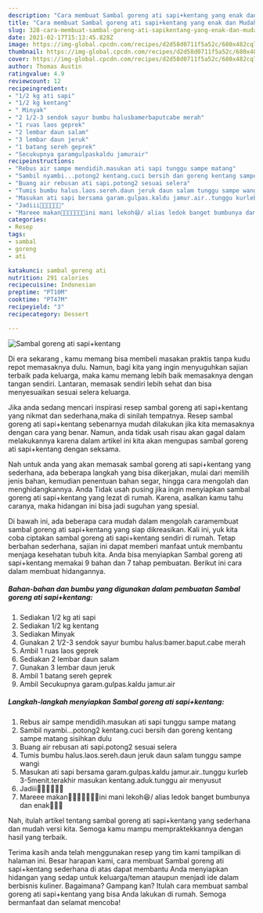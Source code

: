 ```yaml
---
description: "Cara membuat Sambal goreng ati sapi+kentang yang enak dan Mudah Dibuat"
title: "Cara membuat Sambal goreng ati sapi+kentang yang enak dan Mudah Dibuat"
slug: 328-cara-membuat-sambal-goreng-ati-sapikentang-yang-enak-dan-mudah-dibuat
date: 2021-02-17T15:13:45.828Z
image: https://img-global.cpcdn.com/recipes/d2d58d0711f5a52c/680x482cq70/sambal-goreng-ati-sapikentang-foto-resep-utama.jpg
thumbnail: https://img-global.cpcdn.com/recipes/d2d58d0711f5a52c/680x482cq70/sambal-goreng-ati-sapikentang-foto-resep-utama.jpg
cover: https://img-global.cpcdn.com/recipes/d2d58d0711f5a52c/680x482cq70/sambal-goreng-ati-sapikentang-foto-resep-utama.jpg
author: Thomas Austin
ratingvalue: 4.9
reviewcount: 12
recipeingredient:
- "1/2 kg ati sapi"
- "1/2 kg kentang"
- " Minyak"
- "2 1/2-3 sendok sayur bumbu halusbamerbaputcabe merah"
- "1 ruas laos geprek"
- "2 lembar daun salam"
- "3 lembar daun jeruk"
- "1 batang sereh geprek"
- "Secukupnya garamgulpaskaldu jamurair"
recipeinstructions:
- "Rebus air sampe mendidih.masukan ati sapi tunggu sampe matang"
- "Sambil nyambi...potong2 kentang.cuci bersih dan goreng kentang sampe matang sisihkan dulu"
- "Buang air rebusan ati sapi.potong2 sesuai selera"
- "Tumis bumbu halus.laos.sereh.daun jeruk daun salam tunggu sampe wangi"
- "Masukan ati sapi bersama garam.gulpas.kaldu jamur.air..tunggu kurleb 3-5menit.terakhir masukan kentang.aduk.tunggu air menyusut"
- "Jadiii🤗🤗🤗🤗🤤🤤"
- "Mareee makan🤗🤗🤗🤤🤤🤤🤤ini mani lekoh😆/ alias ledok banget bumbunya dan enak🤤🤤🤤"
categories:
- Resep
tags:
- sambal
- goreng
- ati

katakunci: sambal goreng ati 
nutrition: 291 calories
recipecuisine: Indonesian
preptime: "PT10M"
cooktime: "PT47M"
recipeyield: "3"
recipecategory: Dessert

---
```



![Sambal goreng ati sapi+kentang](https://img-global.cpcdn.com/recipes/d2d58d0711f5a52c/680x482cq70/sambal-goreng-ati-sapikentang-foto-resep-utama.jpg)

Di era  sekarang , kamu memang bisa membeli masakan praktis tanpa kudu repot memasaknya dulu. Namun, bagi kita yang ingin menyuguhkan sajian terbaik pada keluarga, maka kamu memang lebih baik memasaknya dengan tangan sendiri. Lantaran, memasak sendiri lebih sehat dan bisa menyesuaikan sesuai selera keluarga.

Jika anda sedang mencari inspirasi resep sambal goreng ati sapi+kentang yang nikmat dan sederhana,maka di sinilah tempatnya. Resep sambal goreng ati sapi+kentang  sebenarnya mudah dilakukan jika kita memasaknya dengan cara yang benar. Namun, anda tidak usah risau akan gagal dalam melakukannya 
karena dalam artikel ini kita akan mengupas sambal goreng ati sapi+kentang dengan seksama.  



Nah untuk anda yang akan memasak sambal goreng ati sapi+kentang yang sederhana, ada beberapa langkah yang bisa dikerjakan, mulai dari memilih jenis bahan, kemudian penentuan bahan segar, hingga cara mengolah dan menghidangkannya. Anda Tidak usah pusing jika ingin menyiapkan sambal goreng ati sapi+kentang yang lezat di rumah. Karena, asalkan kamu  tahu caranya, maka hidangan ini bisa jadi suguhan yang spesial.

Di bawah ini, ada beberapa cara mudah dalam mengolah caramembuat sambal goreng ati sapi+kentang yang siap dikreasikan. Kali ini, yuk kita coba ciptakan sambal goreng ati sapi+kentang sendiri di rumah. Tetap berbahan sederhana, sajian ini dapat memberi manfaat untuk membantu menjaga kesehatan tubuh kita. Anda bisa menyiapkan Sambal goreng ati sapi+kentang memakai 9 bahan dan 7 tahap pembuatan. Berikut ini cara dalam membuat hidangannya.

<!--inarticleads1-->

##### Bahan-bahan dan bumbu yang digunakan dalam pembuatan Sambal goreng ati sapi+kentang:

1. Sediakan 1/2 kg ati sapi
1. Sediakan 1/2 kg kentang
1. Sediakan  Minyak
1. Gunakan 2 1/2-3 sendok sayur bumbu halus:bamer.baput.cabe merah
1. Ambil 1 ruas laos geprek
1. Sediakan 2 lembar daun salam
1. Gunakan 3 lembar daun jeruk
1. Ambil 1 batang sereh geprek
1. Ambil Secukupnya garam.gulpas.kaldu jamur.air




<!--inarticleads2-->

##### Langkah-langkah menyiapkan Sambal goreng ati sapi+kentang:

1. Rebus air sampe mendidih.masukan ati sapi tunggu sampe matang
1. Sambil nyambi...potong2 kentang.cuci bersih dan goreng kentang sampe matang sisihkan dulu
1. Buang air rebusan ati sapi.potong2 sesuai selera
1. Tumis bumbu halus.laos.sereh.daun jeruk daun salam tunggu sampe wangi
1. Masukan ati sapi bersama garam.gulpas.kaldu jamur.air..tunggu kurleb 3-5menit.terakhir masukan kentang.aduk.tunggu air menyusut
1. Jadiii🤗🤗🤗🤗🤤🤤
1. Mareee makan🤗🤗🤗🤤🤤🤤🤤ini mani lekoh😆/ alias ledok banget bumbunya dan enak🤤🤤🤤




Nah, itulah artikel tentang  sambal goreng ati sapi+kentang  yang sederhana dan mudah versi kita. Semoga kamu mampu mempraktekkannya dengan hasil yang terbaik. 

Terima kasih anda telah menggunakan resep yang tim kami tampilkan di halaman ini. Besar harapan kami, cara membuat  Sambal goreng ati sapi+kentang sederhana di atas dapat membantu Anda menyiapkan hidangan yang sedap untuk keluarga/teman ataupun menjadi ide dalam berbisnis kuliner. Bagaimana? Gampang kan? Itulah cara membuat sambal goreng ati sapi+kentang yang bisa Anda lakukan di rumah. Semoga bermanfaat dan selamat mencoba!

